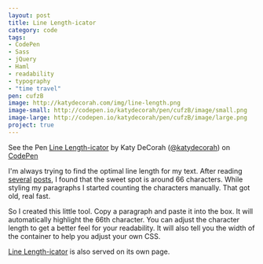 ```yaml
---
layout: post
title: Line Length-icator
category: code
tags: 
- CodePen
- Sass
- jQuery
- Haml
- readability
- typography
- "time travel"
pen: cufzB
image: http://katydecorah.com/img/line-length.png
image-small: http://codepen.io/katydecorah/pen/cufzB/image/small.png
image-large: http://codepen.io/katydecorah/pen/cufzB/image/large.png
project: true
---
```

<p data-height="600" data-theme-id="97" data-slug-hash="cufzB" data-user="katydecorah" data-default-tab="result" class='codepen'>See the Pen <a href='http://codepen.io/katydecorah/pen/cufzB'>Line Length-icator</a> by Katy DeCorah (<a href='http://codepen.io/katydecorah'>@katydecorah</a>) on <a href='http://codepen.io'>CodePen</a></p>

I'm always trying to find the optimal line length for my text. After reading [several](http://webtypography.net/Rhythm_and_Proportion/Horizontal_Motion/2.1.2/ "The Elements of Typographic Style Applied to the Web") [posts](http://trentwalton.com/2012/06/19/fluid-type/ "Trent Walton: Fluid Type"), I found that the sweet spot is around 66 characters. While styling my paragraphs I started counting the characters manually. That got old, real fast.

So I created this little tool. Copy a paragraph and paste it into the box. It will automatically highlight the 66th character. You can adjust the character length to get a better feel for your readability. It will also tell you the width of the container to help you adjust your own CSS.

[Line Length-icator](http://katydecorah.com/linelengthicator/) is also served on its own page.